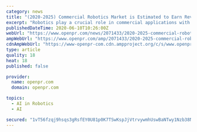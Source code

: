 ```yaml
---
category: news
title: "(2020-2025) Commercial Robotics Market is Estimated to Earn Revenues worth USD 58.56 Bn while Expanding at a 33.21% CAGR in the Forecast period"
excerpt: "Robotics play a crucial role in commercial applications with many core operations being managed by robots The commercial robotics market has been witnessing huge demand since the past decade owing to the rising convergence of robotics and artificial intelligence including"
publishedDateTime: 2020-06-10T10:26:00Z
webUrl: "https://www.openpr.com/news/2071433/2020-2025-commercial-robotics-market-is-estimated-to-earn"
ampWebUrl: "https://www.openpr.com/amp/2071433/2020-2025-commercial-robotics-market-is-estimated-to-earn"
cdnAmpWebUrl: "https://www-openpr-com.cdn.ampproject.org/c/s/www.openpr.com/amp/2071433/2020-2025-commercial-robotics-market-is-estimated-to-earn"
type: article
quality: 18
heat: 18
published: false

provider:
  name: openpr.com
  domain: openpr.com

topics:
  - AI in Robotics
  - AI

secured: "1vT56fzqj9hsqs3gRsfEY0U81p0K7TSwKspJjVtrvywmhUswBaNTwy1Nzb38NpmpDO3uXf9fv9SwGZdQhO3xqCdxefFbf5LfxAvhLhDmh3XQMuryt3It+yef8DRb+qKO7pBdoxJB9wA2KrBGHJdkjDENxFOVT7ec4yaXaDSihNZte/XhNzA7+Jvm1M22GSVOY8STbBB+uR9bpvYlkCUBDUgPVh1VZER76b2fFOtp8SmH5h/WTHjvwLZZ7av8M+1+pvZFqGKS7U6huoPrvlYlv1eB1BEfMg0dga5OWMhgR60RVUgSXMfESYC2K+jE4PoI;u5nlzctKDKrsTpYt1JX0/A=="
---
```


